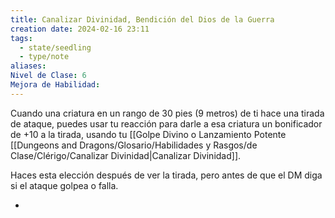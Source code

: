 ```yaml
---
title: Canalizar Divinidad, Bendición del Dios de la Guerra
creation date: 2024-02-16 23:11
tags:
  - state/seedling
  - type/note
aliases: 
Nivel de Clase: 6
Mejora de Habilidad:
---
```

Cuando una criatura en un rango de 30 pies (9 metros) de ti hace una tirada de ataque, puedes usar tu reacción para darle a esa criatura un bonificador de +10 a la tirada, usando tu [[Golpe Divino o Lanzamiento Potente [[Dungeons and Dragons/Glosario/Habilidades y Rasgos/de Clase/Clérigo/Canalizar Divinidad|Canalizar Divinidad]].

Haces esta elección después de ver la tirada, pero antes de que el DM diga si el ataque golpea o
falla.


-


